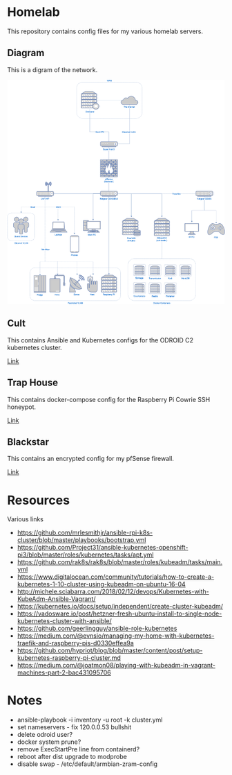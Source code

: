 # Homelab
This repository contains config files for my various homelab servers.

## Diagram

This is a digram of the network.

![Diagram](diagram/diagram.png)

## Cult

This contains Ansible and Kubernetes configs for the ODROID C2 kubernetes cluster.

[Link](./cult)

## Trap House

This contains docker-compose config for the Raspberry Pi Cowrie SSH honeypot.

[Link](./trap-house)

## Blackstar

This contains an encrypted config for my pfSense firewall.

[Link](./trap-house)

# Resources

Various links

* https://github.com/mrlesmithjr/ansible-rpi-k8s-cluster/blob/master/playbooks/bootstrap.yml
* https://github.com/Project31/ansible-kubernetes-openshift-pi3/blob/master/roles/kubernetes/tasks/apt.yml
* https://github.com/rak8s/rak8s/blob/master/roles/kubeadm/tasks/main.yml
* https://www.digitalocean.com/community/tutorials/how-to-create-a-kubernetes-1-10-cluster-using-kubeadm-on-ubuntu-16-04
* http://michele.sciabarra.com/2018/02/12/devops/Kubernetes-with-KubeAdm-Ansible-Vagrant/
* https://kubernetes.io/docs/setup/independent/create-cluster-kubeadm/
* https://vadosware.io/post/hetzner-fresh-ubuntu-install-to-single-node-kubernetes-cluster-with-ansible/
* https://github.com/geerlingguy/ansible-role-kubernetes
* https://medium.com/@evnsio/managing-my-home-with-kubernetes-traefik-and-raspberry-pis-d0330effea9a
* https://github.com/hypriot/blog/blob/master/content/post/setup-kubernetes-raspberry-pi-cluster.md
* https://medium.com/@joatmon08/playing-with-kubeadm-in-vagrant-machines-part-2-bac431095706

# Notes

* ansible-playbook -i inventory -u root -k cluster.yml
* set nameservers - fix 120.0.0.53 bullshit
* delete odroid user?
* docker system prune?
* remove ExecStartPre line from containerd?
* reboot after dist upgrade to modprobe
* disable swap - /etc/default/armbian-zram-config
